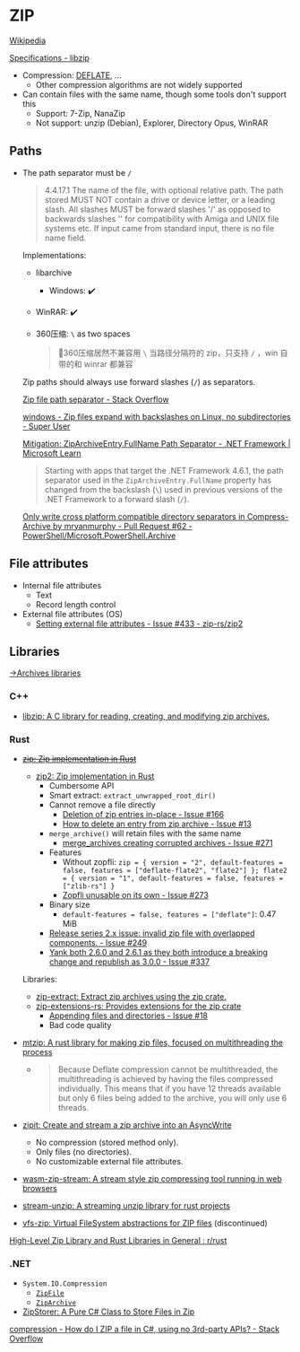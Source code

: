 # ZIP
[Wikipedia](https://en.wikipedia.org/wiki/ZIP_(file_format))

[Specifications - libzip](https://libzip.org/specifications/)

- Compression: [DEFLATE](../../Compression/README.md#lz77--huffman-deflate), ...
  - Other compression algorithms are not widely supported
- Can contain files with the same name, though some tools don't support this
  - Support: 7-Zip, NanaZip
  - Not support: unzip (Debian), Explorer, Directory Opus, WinRAR

## Paths
- The path separator must be `/`

  > 4.4.17.1 The name of the file, with optional relative path.
  > The path stored MUST NOT contain a drive or
  > device letter, or a leading slash.  All slashes
  > MUST be forward slashes '/' as opposed to
  > backwards slashes '\' for compatibility with Amiga
  > and UNIX file systems etc.  If input came from standard
  > input, there is no file name field.  

  Implementations:
  - libarchive
    - Windows: ✔️
  - WinRAR: ✔️
  - 360压缩: `\` as two spaces

    > 🌚360压缩居然不兼容用 `\` 当路径分隔符的 zip，只支持 `/` ，win 自带的和 winrar 都兼容

  Zip paths should always use forward slashes (`/`) as separators.

  [Zip file path separator - Stack Overflow](https://stackoverflow.com/questions/60276764/zip-file-path-separator)

  [windows - Zip files expand with backslashes on Linux, no subdirectories - Super User](https://superuser.com/questions/1382839/zip-files-expand-with-backslashes-on-linux-no-subdirectories)

  [Mitigation: ZipArchiveEntry.FullName Path Separator - .NET Framework | Microsoft Learn](https://learn.microsoft.com/en-us/dotnet/framework/migration-guide/mitigation-ziparchiveentry-fullname-path-separator)
  > Starting with apps that target the .NET Framework 4.6.1, the path separator used in the `ZipArchiveEntry.FullName` property has changed from the backslash (`\`) used in previous versions of the .NET Framework to a forward slash (`/`).

  [Only write cross platform compatible directory separators in Compress-Archive by mryanmurphy - Pull Request #62 - PowerShell/Microsoft.PowerShell.Archive](https://github.com/PowerShell/Microsoft.PowerShell.Archive/pull/62)

## File attributes
- Internal file attributes
  - Text
  - Record length control
- External file attributes (OS)
  - [Setting external file attributes - Issue #433 - zip-rs/zip2](https://github.com/zip-rs/zip2/issues/433)

## Libraries
[→Archives libraries](README.md#libraries)

### C++
- [libzip: A C library for reading, creating, and modifying zip archives.](https://github.com/nih-at/libzip)

### Rust
- ~~[zip: Zip implementation in Rust](https://github.com/zip-rs/zip)~~
  - [zip2: Zip implementation in Rust](https://github.com/zip-rs/zip2)
    - Cumbersome API
    - Smart extract: `extract_unwrapped_root_dir()`
    - Cannot remove a file directly
      - [Deletion of zip entries in-place - Issue #166](https://github.com/zip-rs/zip2/issues/166)
      - [How to delete an entry from zip archive - Issue #13](https://github.com/zip-rs/zip2/issues/13)
    - `merge_archive()` will retain files with the same name
      - [merge\_archives creating corrupted archives - Issue #271](https://github.com/zip-rs/zip2/issues/271)
    - Features
      - Without zopfli: `zip = { version = "2", default-features = false, features = ["deflate-flate2", "flate2"] }; flate2 = { version = "1", default-features = false, features = ["zlib-rs"] }`
      - [Zopfli unusable on its own - Issue #273](https://github.com/zip-rs/zip2/issues/273)
    - Binary size
      - `default-features = false, features = ["deflate"]`: 0.47 MiB
    - [Release series 2.x issue: invalid zip file with overlapped components. - Issue #249](https://github.com/zip-rs/zip2/issues/249)
    - [Yank both 2.6.0 and 2.6.1 as they both introduce a breaking change and republish as 3.0.0 - Issue #337](https://github.com/zip-rs/zip2/issues/337)
  
  Libraries:
  - [zip-extract: Extract zip archives using the zip crate.](https://github.com/MCOfficer/zip-extract)
  - [zip-extensions-rs: Provides extensions for the zip crate](https://github.com/matzefriedrich/zip-extensions-rs)
    - [Appending files and directories - Issue #18](https://github.com/matzefriedrich/zip-extensions-rs/issues/18)
    - Bad code quality

- [mtzip: A rust library for making zip files, focused on multithreading the process](https://github.com/JohnTheCoolingFan/mtzip)
  - > Because Deflate compression cannot be multithreaded, the multithreading is achieved by having the files compressed individually. This means that if you have 12 threads available but only 6 files being added to the archive, you will only use 6 threads.

- [zipit: Create and stream a zip archive into an AsyncWrite](https://github.com/scotow/zipit)
  - No compression (stored method only).
  - Only files (no directories).
  - No customizable external file attributes.
- [wasm-zip-stream: A stream style zip compressing tool running in web browsers](https://github.com/LittleSaya/wasm-zip-stream)

- [stream-unzip: A streaming unzip library for rust projects](https://github.com/jsoverson/stream-unzip)

- [vfs-zip: Virtual FileSystem abstractions for ZIP files](https://github.com/MaulingMonkey/vfs-zip) (discontinued)

[High-Level Zip Library and Rust Libraries in General : r/rust](https://www.reddit.com/r/rust/comments/w9ok61/highlevel_zip_library_and_rust_libraries_in/)

### .NET
- `System.IO.Compression`
  - [`ZipFile`](https://learn.microsoft.com/en-us/dotnet/api/system.io.compression.zipfile?view=net-8.0)
  - [`ZipArchive`](https://learn.microsoft.com/en-us/dotnet/api/system.io.compression.ziparchive)
- [ZipStorer: A Pure C# Class to Store Files in Zip](https://github.com/jaime-olivares/zipstorer)

[compression - How do I ZIP a file in C#, using no 3rd-party APIs? - Stack Overflow](https://stackoverflow.com/questions/940582/how-do-i-zip-a-file-in-c-using-no-3rd-party-apis)